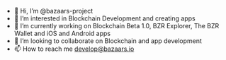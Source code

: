 - 👋 Hi, I’m @bazaars-project
- 👀 I’m interested in Blockchain Development and creating apps
- 🌱 I’m currently working on Blockchain Beta 1.0, BZR Explorer, The BZR Wallet and iOS and Android apps
- 💞️ I’m looking to collaborate on Blockchain and app development
- 📫 How to reach me develop@bazaars.io

<!---
bazaars-project/bazaars-project is a ✨ special ✨ repository because its `README.md` (this file) appears on your GitHub profile.
You can click the Preview link to take a look at your changes.
--->
